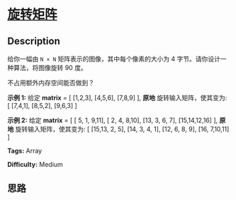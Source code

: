 # [旋转矩阵][title]

## Description

给你一幅由 `N × N` 矩阵表示的图像，其中每个像素的大小为 4 字节。请你设计一种算法，将图像旋转 90 度。

不占用额外内存空间能否做到？



**示例 1:**
            给定 **matrix** =     [      [1,2,3],      [4,5,6],      [7,8,9]    ],        **原地** 旋转输入矩阵，使其变为:    [      [7,4,1],      [8,5,2],      [9,6,3]    ]    

**示例 2:**
            给定 **matrix** =    [      [ 5, 1, 9,11],      [ 2, 4, 8,10],      [13, 3, 6, 7],      [15,14,12,16]    ],         **原地** 旋转输入矩阵，使其变为:    [      [15,13, 2, 5],      [14, 3, 4, 1],      [12, 6, 8, 9],      [16, 7,10,11]    ]    


**Tags:** Array

**Difficulty:** Medium

## 思路

[title]: https://leetcode-cn.com/problems/rotate-matrix-lcci

